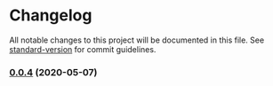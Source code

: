 # Changelog

All notable changes to this project will be documented in this file. See [standard-version](https://github.com/conventional-changelog/standard-version) for commit guidelines.

### [0.0.4](https://github.com/viaeoo/datepick/compare/v0.0.3...v0.0.4) (2020-05-07)
